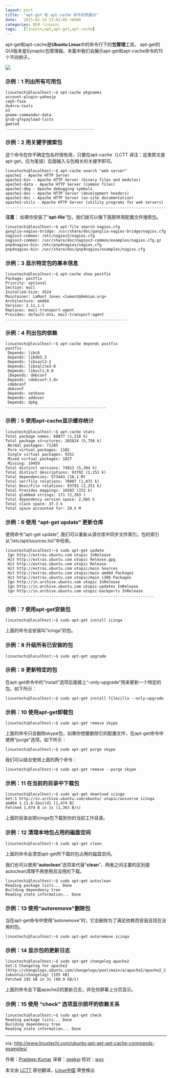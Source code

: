 ```yaml
---
layout: post
title:	"apt-get 和 apt-cache 命令实例展示"
date:	2015-02-24 22:02:00 +0800 
categories:	技术 linuxcn 
tags:	[linuxcn,apt,apt-get,apt-cache]
---
```



apt-get和apt-cache是**Ubuntu Linux**中的命令行下的**包管理**工具。 apt-get的GUI版本是Synaptic包管理器。本篇中我们会展示apt-get和apt-cache命令的15个不同例子。


![](/Asserts/Images//attachment/album/201502/24/220223sgmr8mpxopz4u44x.jpg)


### 示例：1 列出所有可用包



```
linuxtechi@localhost:~$ apt-cache pkgnames
account-plugin-yahoojp
ceph-fuse
dvd+rw-tools
e3
gnome-commander-data
grub-gfxpayload-lists
gweled
.......................................

```

### 示例：2 用关键字搜索包


这个命令在你不确定包名时很有用，只要在apt-cache（LCTT 译注：这里原文是apt-get，应为笔误）后面输入与包相关的关键字即可。



```
linuxtechi@localhost:~$ apt-cache search "web server"
apache2 - Apache HTTP Server
apache2-bin - Apache HTTP Server (binary files and modules)
apache2-data - Apache HTTP Server (common files)
apache2-dbg - Apache debugging symbols
apache2-dev - Apache HTTP Server (development headers)
apache2-doc - Apache HTTP Server (on-site documentation)
apache2-utils - Apache HTTP Server (utility programs for web servers)
......................................................................

```

**注意**： 如果你安装了“**apt-file**”包，我们就可以像下面那样用配置文件搜索包。



```
linuxtechi@localhost:~$ apt-file search nagios.cfg
ganglia-nagios-bridge: /usr/share/doc/ganglia-nagios-bridge/nagios.cfg
nagios3-common: /etc/nagios3/nagios.cfg
nagios3-common: /usr/share/doc/nagios3-common/examples/nagios.cfg.gz
pnp4nagios-bin: /etc/pnp4nagios/nagios.cfg
pnp4nagios-bin: /usr/share/doc/pnp4nagios/examples/nagios.cfg

```

### 示例：3 显示特定包的基本信息



```
linuxtechi@localhost:~$ apt-cache show postfix
Package: postfix
Priority: optional
Section: mail
Installed-Size: 3524
Maintainer: LaMont Jones <lamont@debian.org>
Architecture: amd64
Version: 2.11.1-1
Replaces: mail-transport-agent
Provides: default-mta, mail-transport-agent
.....................................................

```

### 示例：4 列出包的依赖



```
linuxtechi@localhost:~$ apt-cache depends postfix
postfix
 Depends: libc6
 Depends: libdb5.3
 Depends: libsasl2-2
 Depends: libsqlite3-0
 Depends: libssl1.0.0
 |Depends: debconf
 Depends: <debconf-2.0>
 cdebconf
 debconf
 Depends: netbase
 Depends: adduser
 Depends: dpkg
............................................

```

### 示例：5 使用apt-cache显示缓存统计



```
linuxtechi@localhost:~$ apt-cache stats 
Total package names: 60877 (1,218 k)
Total package structures: 102824 (5,758 k)
 Normal packages: 71285
 Pure virtual packages: 1102
 Single virtual packages: 9151
 Mixed virtual packages: 1827
 Missing: 19459
Total distinct versions: 74913 (5,394 k)
Total distinct descriptions: 93792 (2,251 k)
Total dependencies: 573443 (16.1 M)
Total ver/file relations: 78007 (1,872 k)
Total Desc/File relations: 93792 (2,251 k)
Total Provides mappings: 16583 (332 k)
Total globbed strings: 171 (2,263 )
Total dependency version space: 2,665 k
Total slack space: 37.3 k
Total space accounted for: 29.5 M

```

### 示例：6 使用 “apt-get update” 更新仓库


使用命令“apt-get update”, 我们可以重新从源仓库中同步文件索引。包的索引从“/etc/apt/sources.list”中检索。



```
linuxtechi@localhost:~$ sudo apt-get update
 Ign http://extras.ubuntu.com utopic InRelease
 Hit http://extras.ubuntu.com utopic Release.gpg
 Hit http://extras.ubuntu.com utopic Release
 Hit http://extras.ubuntu.com utopic/main Sources
 Hit http://extras.ubuntu.com utopic/main amd64 Packages
 Hit http://extras.ubuntu.com utopic/main i386 Packages
 Ign http://in.archive.ubuntu.com utopic InRelease
 Ign http://in.archive.ubuntu.com utopic-updates InRelease
 Ign http://in.archive.ubuntu.com utopic-backports InRelease
 ................................................................

```

### 示例：7 使用apt-get安装包



```
linuxtechi@localhost:~$ sudo apt-get install icinga

```

上面的命令会安装叫“icinga”的包。


### 示例：8 升级所有已安装的包



```
linuxtechi@localhost:~$ sudo apt-get upgrade

```

### 示例：9 更新特定的包


在apt-get命令中的“install”选项后面接上“-only-upgrade”用来更新一个特定的包，如下所示：



```
linuxtechi@localhost:~$ sudo apt-get install filezilla --only-upgrade

```

### 示例：10 使用apt-get卸载包



```
linuxtechi@localhost:~$ sudo apt-get remove skype

```

上面的命令只会删除skype包，如果你想要删除它的配置文件，在apt-get命令中使用“purge”选项。如下所示：



```
linuxtechi@localhost:~$ sudo apt-get purge skype

```

我们可以结合使用上面的两个命令：



```
linuxtechi@localhost:~$ sudo apt-get remove --purge skype

```

### 示例：11 在当前的目录中下载包



```
linuxtechi@localhost:~$ sudo apt-get download icinga
Get:1 http://in.archive.ubuntu.com/ubuntu/ utopic/universe icinga amd64 1.11.6-1build1 [1,474 B]
Fetched 1,474 B in 1s (1,363 B/s)

```

上面的目录会把icinga包下载到你的当前工作目录。


### 示例：12 清理本地包占用的磁盘空间



```
linuxtechi@localhost:~$ sudo apt-get clean

```

上面的命令会清空apt-get所下载的包占用的磁盘空间。


我们也可以使用“**autoclean**”选项来代替“**clean**”，两者之间主要的区别是autoclean清理不再使用且没用的下载。



```
linuxtechi@localhost:~$ sudo apt-get autoclean
Reading package lists... Done
Building dependency tree
Reading state information... Done

```

### 示例：13 使用“autoremove”删除包


当在apt-get命令中使用“autoremove”时，它会删除为了满足依赖而安装且现在没用的包。



```
linuxtechi@localhost:~$ sudo apt-get autoremove icinga

```

### 示例：14 显示包的更新日志



```
linuxtechi@localhost:~$ sudo apt-get changelog apache2
Get:1 Changelog for apache2 (http://changelogs.ubuntu.com/changelogs/pool/main/a/apache2/apache2_2.4.10-1ubuntu1/changelog) [195 kB]
Fetched 195 kB in 3s (60.9 kB/s)

```

上面的命令会下载apache2的更新日志，并在你屏幕上分页显示。


### 示例：15 使用 “check” 选项显示损坏的依赖关系



```
linuxtechi@localhost:~$ sudo apt-get check
Reading package lists... Done
Building dependency tree
Reading state information... Done

```



---


via: <http://www.linuxtechi.com/ubuntu-apt-get-apt-cache-commands-examples/>


作者：[Pradeep Kumar](http://www.linuxtechi.com/author/pradeep/) 译者：[geekpi](https://github.com/geekpi) 校对：[wxy](https://github.com/wxy)


本文由 [LCTT](https://github.com/LCTT/TranslateProject) 原创翻译，[Linux中国](http://linux.cn/) 荣誉推出
